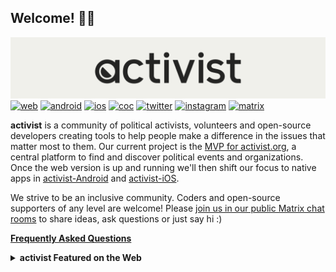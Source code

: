 ## Welcome! 👋✊

[![logo](https://raw.githubusercontent.com/activist-org/Organization/main/logos/activistGitHubOrgBanner.png)](https://github.com/activist-org)
[![web](https://img.shields.io/badge/Web-0183DC.svg?logo=windows-terminal&logoColor=ffffff)](https://github.com/activist-org/activist)
[![android](https://img.shields.io/badge/Android-32DE84.svg?logo=android&logoColor=ffffff)](https://github.com/activist-org/activist-Android)
[![ios](https://img.shields.io/badge/iOS-999999.svg?logo=apple&logoColor=ffffff)](https://github.com/activist-org/activist-iOS)
[![coc](https://img.shields.io/badge/Contributor%20Covenant-ff69b4.svg)](https://github.com/activist-org/Organization/blob/main/.github/CODE_OF_CONDUCT.md)
[![twitter](https://img.shields.io/badge/Twitter-1DA1F2.svg?logo=twitter&logoColor=ffffff)](https://twitter.com/activist_org)
[![instagram](https://img.shields.io/badge/Instagram-8134AF.svg?logo=instagram&logoColor=ffffff)](https://instagram.com/activist_org)
[![matrix](https://img.shields.io/badge/Matrix-000000.svg?logo=matrix&logoColor=ffffff)](https://matrix.to/#/#activist_community:matrix.org)

**activist** is a community of political activists, volunteers and open-source developers creating tools to help people make a difference in the issues that matter most to them. Our current project is the [MVP for activist.org](https://github.com/activist-org/activist), a central platform to find and discover political events and organizations. Once the web version is up and running we'll then shift our focus to native apps in [activist-Android](https://github.com/activist-org/activist-Android) and [activist-iOS](https://github.com/activist-org/activist-iOS).

We strive to be an inclusive community. Coders and open-source supporters of any level are welcome! Please [join us in our public Matrix chat rooms](https://matrix.to/#/#activist_community:matrix.org) to share ideas, ask questions or just say hi :)

[**Frequently Asked Questions**](https://activist.org/help/faq)

<details><summary><strong>activist Featured on the Web</strong></summary>
<p>

<strong>2022</strong>

- [Presentation](https://www.youtube.com/watch?v=PdUZ8zFWnCk&list=PLduaHBu_3ejMxN1xipMDCOTb0wx6wxWnZ) for the [2022 Wikimedia UNLOCK accelerator](https://www.wikimedia.de/unlock/)
- activist on the [Wikimedia UNLOCK accelerator website](https://www.wikimedia.de/unlock/unlock-projects/activist-org/)

</p>
</details>
